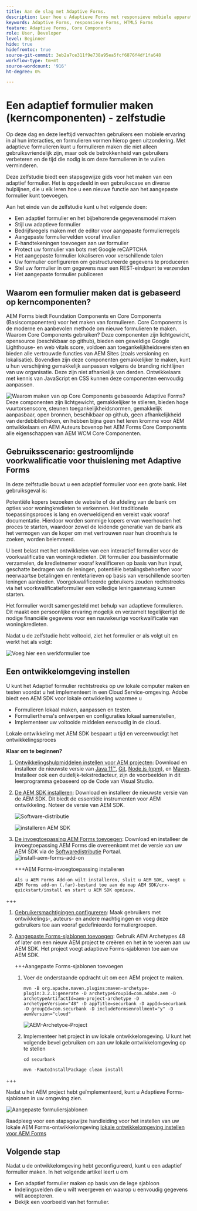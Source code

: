 ```yaml
---
title: Aan de slag met Adaptive Forms.
description: Leer hoe u Adaptieve Forms met responsieve mobiele apparaten kunt maken met onze stapsgewijze zelfstudie. Deze formulieren worden naadloos aangepast op verschillende apparaten, zodat u een vloeiende ervaring hebt.
keywords: Adaptive Forms, responsieve Forms, HTML5 Forms
feature: Adaptive Forms, Core Components
role: User, Developer
level: Beginner
hide: true
hidefromtoc: true
source-git-commit: 3eb2a7ce311f9e738a95ea5fcf6876f4df1fa648
workflow-type: tm+mt
source-wordcount: '916'
ht-degree: 0%

---
```



# Een adaptief formulier maken (kerncomponenten) - zelfstudie

Op deze dag en deze leeftijd verwachten gebruikers een mobiele ervaring in al hun interacties, en formulieren vormen hierop geen uitzondering. Met adaptieve formulieren kunt u formulieren maken die niet alleen gebruiksvriendelijk zijn, maar ook de betrokkenheid van gebruikers verbeteren en de tijd die nodig is om deze formulieren in te vullen verminderen.

Deze zelfstudie biedt een stapsgewijze gids voor het maken van een adaptief formulier. Het is opgedeeld in een gebruikscase en diverse hulplijnen, die u elk leren hoe u een nieuwe functie aan het aangepaste formulier kunt toevoegen.

Aan het einde van de zelfstudie kunt u het volgende doen:

* Een adaptief formulier en het bijbehorende gegevensmodel maken
* Stijl uw adaptieve formulier
* Bedrijfsregels maken met de editor voor aangepaste formulierregels
* Aangepaste formuliervelden vooraf invullen
* E-handtekeningen toevoegen aan uw formulier
* Protect uw formulier van bots met Google reCAPTCHA
* Het aangepaste formulier lokaliseren voor verschillende talen
* Uw formulier configureren om gestructureerde gegevens te produceren
* Stel uw formulier in om gegevens naar een REST-eindpunt te verzenden
* Het aangepaste formulier publiceren


## Waarom een formulier maken dat is gebaseerd op kerncomponenten?

AEM Forms biedt Foundation Components en Core Components (Basiscomponenten) voor het maken van formulieren. Core Components is de moderne en aanbevolen methode om nieuwe formulieren te maken. Waarom Core Components gebruiken? Deze componenten zijn lichtgewicht, opensource (beschikbaar op github), bieden een geweldige Google Lighthouse- en web vitals score, voldoen aan toegankelijkheidsvereisten en bieden alle vertrouwde functies van AEM Sites (zoals versioning en lokalisatie). Bovendien zijn deze componenten gemakkelijker te maken, kunt u hun verschijning gemakkelijk aanpassen volgens de branding richtlijnen van uw organisatie. Deze zijn niet afhankelijk van derden. Ontwikkelaars met kennis van JavaScript en CSS kunnen deze componenten eenvoudig aanpassen.

![Waarom maken van op Core Components gebaseerde Adaptive Forms? Deze componenten zijn lichtgewicht, gemakkelijker te stileren, bieden hoge vuurtorsenscore, steunen toegankelijkheidsnormen, gemakkelijk aanpasbaar, open bronnen, beschikbaar op github, geen afhankelijkheid van derdebibliotheken, en hebben bijna geen het leren kromme voor AEM ontwikkelaars en AEM Auteurs bovenop het AEM Forms Core Components alle eigenschappen van AEM WCM Core Componenten.](/help/forms/assets/cc-core-components-benefits.png)

## Gebruiksscenario: gestroomlijnde voorkwalificatie voor thuislening met Adaptive Forms

In deze zelfstudie bouwt u een adaptief formulier voor een grote bank. Het gebruiksgeval is:

Potentiële kopers bezoeken de website of de afdeling van de bank om opties voor woningkredieten te verkennen. Het traditionele toepassingsproces is lang en overweldigend en vereist vaak vooraf documentatie. Hierdoor worden sommige kopers ervan weerhouden het proces te starten, waardoor zowel de leidende generatie van de bank als het vermogen van de koper om met vertrouwen naar hun droomhuis te zoeken, worden belemmerd.

U bent belast met het ontwikkelen van een interactief formulier voor de voorkwalificatie van woningkredieten. Dit formulier zou basisinformatie verzamelen, de kredietnemer vooraf kwalificeren op basis van hun input, geschatte bedragen van de leningen, potentiële betalingsbehoeften voor neerwaartse betalingen en rentetarieven op basis van verschillende soorten leningen aanbieden. Voorgekwalificeerde gebruikers zouden rechtstreeks via het voorkwalificatieformulier een volledige leningaanvraag kunnen starten.

Het formulier wordt samengesteld met behulp van adaptieve formulieren. Dit maakt een persoonlijke ervaring mogelijk en verzamelt tegelijkertijd de nodige financiële gegevens voor een nauwkeurige voorkwalificatie van woningkredieten.

Nadat u de zelfstudie hebt voltooid, ziet het formulier er als volgt uit en werkt het als volgt:

![Voeg hier een werkformulier toe](/help/forms/assets/cc-tutorial-final-form.png)

## Een ontwikkelomgeving instellen

U kunt het Adaptief formulier rechtstreeks op uw lokale computer maken en testen voordat u het implementeert in een Cloud Service-omgeving. Adobe biedt een AEM SDK voor lokale ontwikkeling waarmee u

* Formulieren lokaal maken, aanpassen en testen.
* Formulierthema&#39;s ontwerpen en configuraties lokaal samenstellen,
* Implementeer uw voltooide middelen eenvoudig in de cloud.

Lokale ontwikkeling met AEM SDK bespaart u tijd en vereenvoudigt het ontwikkelingsproces


**Klaar om te beginnen?**

1. [Ontwikkelingshulpmiddelen instellen voor AEM projecten](/help/forms/setup-local-development-environment.md#set-up-development-tools-for-aem-projects): Download en installeer de nieuwste versie van [Java 11™](https://experienceleague.adobe.com/docs/experience-manager-learn/cloud-service/local-development-environment-set-up/development-tools.html?lang=en#local-development-environment-set-up), [Git](https://experienceleague.adobe.com/docs/experience-manager-learn/cloud-service/local-development-environment-set-up/development-tools.html?lang=en#install-git), [Node.js (npm)](https://experienceleague.adobe.com/docs/experience-manager-learn/cloud-service/local-development-environment-set-up/development-tools.html?lang=en#node-js), en [Maven](https://experienceleague.adobe.com/docs/experience-manager-learn/cloud-service/local-development-environment-set-up/development-tools.html?lang=en#install-maven). Installeer ook een duidelijk-tekstredacteur, zijn de voorbeelden in dit leerprogramma gebaseerd op de Code van Visual Studio.

1. [De AEM SDK installeren](/help/forms/setup-local-development-environment.md#set-up-local-experience-manager-environment-for-development): Download en installeer de nieuwste versie van de AEM SDK. Dit biedt de essentiële instrumenten voor AEM ontwikkeling. Noteer de versie van AEM SDK.

   ![Software-distributie](/help/forms/assets/software-distribution.png)

   ![installeren AEM SDK](/help/forms/assets/start-aem-sdk.png)

1. [De invoegtoepassing AEM Forms toevoegen](/help/forms/setup-local-development-environment.md#add-forms-archive-to-local-author-and-publish-instances-and-configure-forms-specific-users): Download en installeer de invoegtoepassing AEM Forms die overeenkomt met de versie van uw AEM SDK via de [Softwaredistributie](https://experience.adobe.com/#/downloads) Portaal.
   ![install-aem-forms-add-on](/help/forms/assets/install-aem-forms-add-on.png)

   +++AEM Forms-invoegtoepassing installeren

       Als u AEM Forms Add-on wilt installeren, sluit u AEM SDK, voegt u AEM Forms add-on (.far)-bestand toe aan de map AEM SDK/crx-quickstart/install en start u AEM SDK opnieuw.
   
+++

1. [Gebruikersmachtigingen configureren](/help/forms/setup-local-development-environment.md#configure-users-and-permissions): Maak gebruikers met ontwikkelings-, auteurs- en andere machtigingen en voeg deze gebruikers toe aan vooraf gedefinieerde formuliergroepen.


1. [Aangepaste Forms-sjablonen toevoegen](/help/forms/setup-local-development-environment.md#set-up-a-development-project-for-forms-based-on-experience-manager-archetype): Gebruik AEM Archetypes 48 of later om een nieuw AEM project te creëren en het in te voeren aan uw AEM SDK. Het project voegt adaptieve Forms-sjablonen toe aan uw AEM SDK.

   +++Aangepaste Forms-sjablonen toevoegen

   1. Voer de onderstaande opdracht uit om een AEM project te maken.

      ```
      mvn -B org.apache.maven.plugins:maven-archetype-plugin:3.2.1:generate -D archetypeGroupId=com.adobe.aem -D archetypeArtifactId=aem-project-archetype -D archetypeVersion="48" -D appTitle=securbank -D appId=securbank -D groupId=com.securbank -D includeFormsenrollment="y" -D aemVersion="cloud"
      ```

      ![AEM-Archetyoe-Project](/help/forms/assets/aem-archetype-project.png)

   1. Implementeer het project in uw lokale ontwikkelomgeving. U kunt het volgende bevel gebruiken om aan uw lokale ontwikkelomgeving op te stellen

      ```
      cd securbank
      
      mvn -PautoInstallPackage clean install
      ```

+++

   Nadat u het AEM project hebt geïmplementeerd, kunt u Adaptieve Forms-sjablonen in uw omgeving zien.

   ![Aangepaste formuliersjablonen](/help/forms/assets/adaptive-forms-templates.png)

Raadpleeg voor een stapsgewijze handleiding voor het instellen van uw lokale AEM Forms-ontwikkelomgeving [lokale ontwikkelomgeving instellen voor AEM Forms](/help/forms/setup-local-development-environment.md)



## Volgende stap

Nadat u de ontwikkelomgeving hebt geconfigureerd, kunt u een adaptief formulier maken. In het volgende artikel leert u om

* Een adaptief formulier maken op basis van de lege sjabloon
* Indelingsvelden die u wilt weergeven en waarop u eenvoudig gegevens wilt accepteren.
* Bekijk een voorbeeld van het formulier.

<!-- 

### Step 2: Create Form Data Model

A form data model lets you connect an adaptive form to disparate data sources. For example, AEM user profile, RESTful web services, SOAP-based web services, OData services, and relational databases. You can use the form data model with an adaptive form to retrieve, update, delete, and add data to connected data sources.

Goals of article:

* Create the form data model using Rest endpoint.
* Add data model objects so you can form the data model.
* Configure read and write services for the form data model.
* Test form data model and configured services with test data.

### Step 4: Apply rules to adaptive form fields

AEM Forms provide an editor to write rules on adaptive form objects. These rules define actions to trigger on form objects based on preset conditions, user inputs, and user actions on the form. It helps ensure accuracy and speeds up the form-filling experience.

Goals:

* Create and apply rules to adaptive form fields.
* Use rules to trigger form data model services to update the data to database.

### Step 5: Style your adaptive form

Adaptive forms provide OOTB themes and allows you to customize an existing theme to make a brand specific theme. 


A theme contains styling details for components and panels, and you can reuse a theme in different forms. Styles include properties such as background colors, state colors, transparency, alignment, and size. When you apply the theme to your form, the specified style reflects on corresponding components of your form.

Goals:

* Apply an out of the box theme to an adaptive form.
* Create your brand specific theme.


### Step 6: Publish your adaptive form

You can publish adaptive forms as a stand-alone form (single page application), include in AEM Sites page, or include in a non-AEM Sites page.

Goals:

* Publish the adaptive form as an AEM Page.
* Embed the adaptive form in an AEM Sites Page.
* Embed the adaptive form in an external webpage (a non-AEM webpage hosted outside AEM).

-->